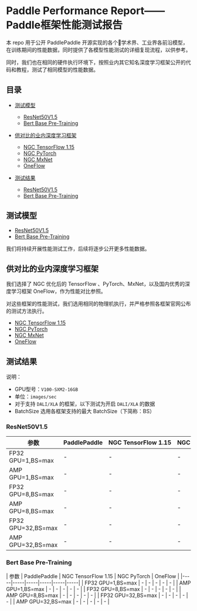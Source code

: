 # Paddle Performance Report——Paddle框架性能测试报告


本 repo 用于公开 PaddlePaddle 开源实现的各个学术界、工业界各前沿模型，在训练期间的性能数据，同时提供了各模型性能测试的详细复现流程，以供参考。

同时，我们也在相同的硬件执行环境下，按照业内其它知名深度学习框架公开的代码和教程，测试了相同模型的性能数据。

## 目录
- [测试模型](#测试模型)
    * [ResNet50V1.5](./ResNet50V1.5)
    * [Bert Base Pre-Training](./Bert)

- [供对比的业内深度学习框架](#供对比的业内深度学习框架)
    * [NGC TensorFlow 1.15](https://ngc.nvidia.com/catalog/containers/nvidia:tensorflow/tags)
    * [NGC PyTorch](https://ngc.nvidia.com/catalog/containers/nvidia:pytorch/tags)
    * [NGC MxNet](https://ngc.nvidia.com/catalog/containers/nvidia:mxnet/tags)
    * [OneFlow](https://github.com/Oneflow-Inc/oneflow/tree/v0.2.0)

- [测试结果](#测试结果)
    * [ResNet50V1.5](#ResNet50V1.5)
    * [Bert Base Pre-Training](#Bert-Base-Pre-Training)

## 测试模型

- [ResNet50V1.5](./ResNet50V1.5)
- [Bert Base Pre-Training](./Bert)

我们将持续开展性能测试工作，后续将逐步公开更多性能数据。

## 供对比的业内深度学习框架

我们选择了 NGC 优化后的 TensorFlow 、PyTorch、MxNet，以及国内优秀的深度学习框架 OneFlow，作为性能对比参照。

对这些框架的性能测试，我们选用相同的物理机执行，并严格参照各框架官网公布的测试方法执行。

- [NGC TensorFlow 1.15](https://ngc.nvidia.com/catalog/containers/nvidia:tensorflow/tags)
- [NGC PyTorch](https://ngc.nvidia.com/catalog/containers/nvidia:pytorch/tags)
- [NGC MxNet](https://ngc.nvidia.com/catalog/containers/nvidia:mxnet/tags)
- [OneFlow](https://github.com/Oneflow-Inc/oneflow/tree/v0.2.0)

## 测试结果

说明：

- GPU型号：`V100-SXM2-16GB`
- 单位：`images/sec`
- 对于支持 `DALI/XLA` 的框架，以下测试为开启 `DALI/XLA` 的数据
- BatchSize 选用各框架支持的最大 BatchSize（下简称：BS）

### ResNet50V1.5


| 参数 | PaddlePaddle | NGC TensorFlow 1.15 | NGC PyTorch | NGC MXNet | OneFlow |
|-----|-----|-----|-----|-----|-----|
| FP32 GPU=1,BS=max | - | - | - | - | - |
| AMP GPU=1,BS=max | - | - | - | - | - |
| FP32 GPU=8,BS=max | - | - | - | - | - |
| AMP GPU=8,BS=max | - | - | - | - | - |
| FP32 GPU=32,BS=max | - | - | - | - | - |
| AMP GPU=32,BS=max | - | - | - | - | - |


### Bert Base Pre-Training

| 参数 | PaddlePaddle | NGC TensorFlow 1.15 | NGC PyTorch | OneFlow |
|-----|-----|-----|-----|-----|-----|
| FP32 GPU=1,BS=max | - | - | - | - | - |
| AMP GPU=1,BS=max | - | - | - | - | - |
| FP32 GPU=8,BS=max | - | - | - | - | - |
| AMP GPU=8,BS=max | - | - | - | - | - |
| FP32 GPU=32,BS=max | - | - | - | - | - |
| AMP GPU=32,BS=max | - | - | - | - | - |
